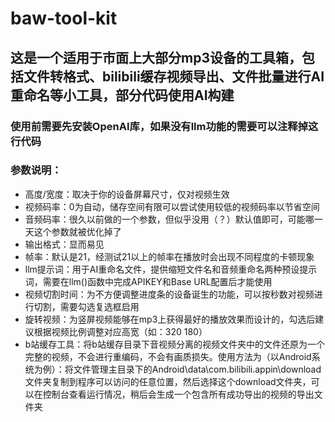# baw-tool-kit
## 这是一个适用于市面上大部分mp3设备的工具箱，包括文件转格式、bilibili缓存视频导出、文件批量进行AI重命名等小工具，部分代码使用AI构建

### 使用前需要先安装OpenAI库，如果没有llm功能的需要可以注释掉这行代码

### 参数说明：
 - 高度/宽度：取决于你的设备屏幕尺寸，仅对视频生效
 - 视频码率：0为自动，储存空间有限可以尝试使用较低的视频码率以节省空间
 - 音频码率：很久以前做的一个参数，但似乎没用（？）默认值即可，可能哪一天这个参数就被优化掉了
 - 输出格式：显而易见
 - 帧率：默认是21，经测试21以上的帧率在播放时会出现不同程度的卡顿现象
 - llm提示词：用于AI重命名文件，提供缩短文件名和音频重命名两种预设提示词，需要在llm()函数中完成APIKEY和Base URL配置后才能使用
 - 视频切割时间：为不方便调整进度条的设备诞生的功能，可以按秒数对视频进行切割，需要勾选复选框启用
 - 旋转视频：为竖屏视频能够在mp3上获得最好的播放效果而设计的，勾选后建议根据视频比例调整对应高宽（如：320 180）
 - b站缓存工具：将b站缓存目录下音视频分离的视频文件夹中的文件还原为一个完整的视频，不会进行重编码，不会有画质损失。使用方法为（以Android系统为例）：将文件管理主目录下的Android\data\com.bilibili.appin\download文件夹复制到程序可以访问的任意位置，然后选择这个download文件夹，可以在控制台查看运行情况，稍后会生成一个包含所有成功导出的视频的导出文件夹
